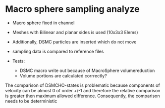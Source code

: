 # Macro sphere sampling analyze
*  Macro sphere fixed in channel
*  Meshes with Bilinear and planar sides is used (10x3x3 Elems)
*  Additionally, DSMC particles are inserted which do not move

*  sampling data is compared to reference files
*  Tests:
    *  DSMC macro write out because of MacroSphere volumereduction
    *  Volume portions are calculated corrrectly?

The comparison of DSMCHO-states is problematic because components of velocity can be almost 0
of order +/-1 and therefore the relative comparison is greater then maximum allowed difference.
Consequently, the comparison needs to be deterministic

